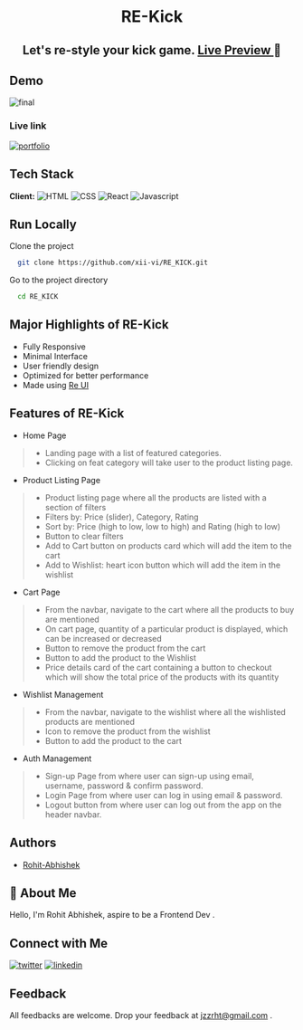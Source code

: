 <h1 align="center" style="font-weight: bold"> RE-Kick </h1>
<h2 align="center"> Let's re-style your kick game. <a href="https://rekick.netlify.app/"> Live Preview </a>  🚀 </h2>

## Demo
![final](https://user-images.githubusercontent.com/86154835/162265150-cb730639-948b-4a59-871f-b0e2bdbd6ea7.gif)

### Live link   
[![portfolio](https://img.shields.io/badge/RE_Kick-000?style=for-the-badge&logo=ko-fi&logoColor=white)](https://rekick.netlify.app/)

## Tech Stack

**Client:** 
![HTML](https://img.shields.io/badge/-HTML-red)
![CSS](https://img.shields.io/badge/-CSS-orange)
![React](https://img.shields.io/badge/-React-blue)
![Javascript](https://img.shields.io/badge/-Javascript-blueviolet)

## Run Locally

Clone the project

```bash
  git clone https://github.com/xii-vi/RE_KICK.git
```

Go to the project directory

```bash
  cd RE_KICK
```


## Major Highlights of RE-Kick

- Fully Responsive
- Minimal Interface
- User friendly design
- Optimized for better performance
- Made using [Re UI](https://rekick.netlify.app/)


## Features of RE-Kick

-  Home Page
> - Landing page with a list of featured categories.
> - Clicking on feat category will take user to the product listing page.

- Product Listing Page
> - Product listing page where all the products are listed with a section of filters
> - Filters by: Price (slider), Category, Rating
> - Sort by: Price (high to low, low to high) and Rating (high to low)
> - Button to clear filters 
> - Add to Cart button on products card which will add the item to the cart
> - Add to Wishlist: heart icon button  which will add the item in the wishlist

- Cart Page
> - From the navbar, navigate to the cart where all the products to buy are mentioned
> - On cart page, quantity of a particular product is displayed, which can be increased or decreased
> - Button to remove the product from the cart
> - Button to add the product to the Wishlist
> - Price details card of the cart containing a button to checkout which will show the total price of the products with its quantity

- Wishlist Management
> - From the navbar, navigate to the wishlist where all the wishlisted products are mentioned
> - Icon to remove the product from the wishlist
> - Button to add the product to the cart

- Auth Management
> - Sign-up Page from where user can sign-up using email, username, password & confirm password.
> - Login Page from where user can log in using email & password.
> - Logout button from where user can log out from the app on the header navbar.


## Authors
- [Rohit-Abhishek](https://www.github.com/xii-vi)

## 🚀 About Me
Hello, I'm Rohit Abhishek, aspire to be a Frontend Dev . 

## Connect with Me
[![twitter](https://img.shields.io/badge/twitter-1DA1F2?style=for-the-badge&logo=twitter&logoColor=white)](https://twitter.com/jzzrht)
[![linkedin](https://img.shields.io/badge/linkedin-0A66C2?style=for-the-badge&logo=linkedin&logoColor=white)](https://www.linkedin.com/in/rohit-abhishek/)

## Feedback

All feedbacks are welcome. Drop your feedback at jzzrht@gmail.com .

